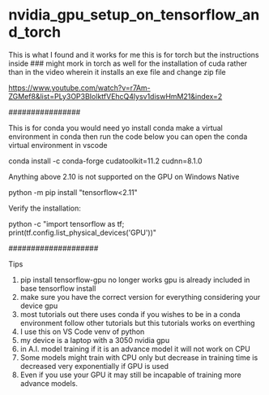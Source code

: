# nvidia_gpu_setup_on_tensorflow_and_torch

This is what I found and it works for me this is for torch but the instructions inside ### might mork in torch as well for the installation of cuda rather than in the video wherein it installs an exe file and change zip file 

https://www.youtube.com/watch?v=r7Am-ZGMef8&list=PLy3OP3BIolktfVEhcQ4lysv1diswHmM21&index=2


################

This is for conda you would need yo install conda make a virtual environment in conda then run the code below
you can open the conda virtual environment in vscode

conda install -c conda-forge cudatoolkit=11.2 cudnn=8.1.0

Anything above 2.10 is not supported on the GPU on Windows Native

python -m pip install "tensorflow<2.11"

Verify the installation:

python -c "import tensorflow as tf; print(tf.config.list_physical_devices('GPU'))"

####################

Tips
1. pip install tensorflow-gpu no longer works gpu is already included in base tensorflow install
2. make sure you have the correct version for everything considering your device gpu
3. most tutorials out there uses conda if you wishes to be in a conda environment follow other tutorials but this tutorials works on everthing
4. I use this on VS Code venv of python 
5. my device is a laptop with a 3050 nvidia gpu
6. in A.I. model training if it is an advance model it will not work on CPU
7. Some models might train with CPU only but decrease in training time is decreased very exponentially if GPU is used
8. Even if you use your GPU it may still be incapable of training more advance models.
